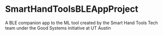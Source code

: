 # SmartHandToolsBLEAppProject
A BLE companion app to the ML tool created by the Smart Hand Tools Tech team under the Good Systems initiative at UT Austin

